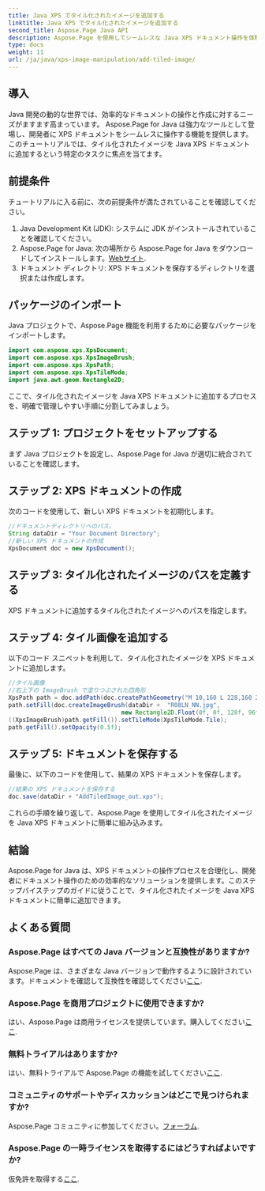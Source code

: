 ```yaml
---
title: Java XPS でタイル化されたイメージを追加する
linktitle: Java XPS でタイル化されたイメージを追加する
second_title: Aspose.Page Java API
description: Aspose.Page を使用してシームレスな Java XPS ドキュメント操作を体験してください。このステップバイステップのガイドを使用して、タイル画像を簡単に追加する方法を学びましょう。
type: docs
weight: 11
url: /ja/java/xps-image-manipulation/add-tiled-image/
---
```

## 導入
Java 開発の動的な世界では、効率的なドキュメントの操作と作成に対するニーズがますます高まっています。 Aspose.Page for Java は強力なツールとして登場し、開発者に XPS ドキュメントをシームレスに操作する機能を提供します。このチュートリアルでは、タイル化されたイメージを Java XPS ドキュメントに追加するという特定のタスクに焦点を当てます。
## 前提条件
チュートリアルに入る前に、次の前提条件が満たされていることを確認してください。
1. Java Development Kit (JDK): システムに JDK がインストールされていることを確認してください。
2.  Aspose.Page for Java: 次の場所から Aspose.Page for Java をダウンロードしてインストールします。[Webサイト](https://releases.aspose.com/page/java/).
3. ドキュメント ディレクトリ: XPS ドキュメントを保存するディレクトリを選択または作成します。
## パッケージのインポート
Java プロジェクトで、Aspose.Page 機能を利用するために必要なパッケージをインポートします。
```java
import com.aspose.xps.XpsDocument;
import com.aspose.xps.XpsImageBrush;
import com.aspose.xps.XpsPath;
import com.aspose.xps.XpsTileMode;
import java.awt.geom.Rectangle2D;
```
ここで、タイル化されたイメージを Java XPS ドキュメントに追加するプロセスを、明確で管理しやすい手順に分割してみましょう。
## ステップ 1: プロジェクトをセットアップする
まず Java プロジェクトを設定し、Aspose.Page for Java が適切に統合されていることを確認します。
## ステップ 2: XPS ドキュメントの作成
次のコードを使用して、新しい XPS ドキュメントを初期化します。
```java
//ドキュメントディレクトリへのパス。
String dataDir = "Your Document Directory";
//新しい XPS ドキュメントの作成
XpsDocument doc = new XpsDocument();
```
## ステップ 3: タイル化されたイメージのパスを定義する
XPS ドキュメントに追加するタイル化されたイメージへのパスを指定します。
## ステップ 4: タイル画像を追加する
以下のコード スニペットを利用して、タイル化されたイメージを XPS ドキュメントに追加します。
```java
//タイル画像
//右上下の ImageBrush で塗りつぶされた四角形
XpsPath path = doc.addPath(doc.createPathGeometry("M 10,160 L 228,160 228,305 10,305"));
path.setFill(doc.createImageBrush(dataDir +  "R08LN_NN.jpg",
                                new Rectangle2D.Float(0f, 0f, 128f, 96f), new Rectangle2D.Float(0f, 0f, 64f, 48f)));
((XpsImageBrush)path.getFill()).setTileMode(XpsTileMode.Tile);
path.getFill().setOpacity(0.5f);
```
## ステップ 5: ドキュメントを保存する
最後に、以下のコードを使用して、結果の XPS ドキュメントを保存します。
```java
//結果の XPS ドキュメントを保存する
doc.save(dataDir + "AddTiledImage_out.xps"); 
```
これらの手順を繰り返して、Aspose.Page を使用してタイル化されたイメージを Java XPS ドキュメントに簡単に組み込みます。
## 結論
Aspose.Page for Java は、XPS ドキュメントの操作プロセスを合理化し、開発者にドキュメント操作のための効率的なソリューションを提供します。このステップバイステップのガイドに従うことで、タイル化されたイメージを Java XPS ドキュメントに簡単に追加できます。

## よくある質問
### Aspose.Page はすべての Java バージョンと互換性がありますか?
 Aspose.Page は、さまざまな Java バージョンで動作するように設計されています。ドキュメントを確認して互換性を確認してください[ここ](https://reference.aspose.com/page/java/).
### Aspose.Page を商用プロジェクトに使用できますか?
はい、Aspose.Page は商用ライセンスを提供しています。購入してください[ここ](https://purchase.aspose.com/buy).
### 無料トライアルはありますか?
はい、無料トライアルで Aspose.Page の機能を試してください[ここ](https://releases.aspose.com/).
### コミュニティのサポートやディスカッションはどこで見つけられますか?
 Aspose.Page コミュニティに参加してください。[フォーラム](https://forum.aspose.com/c/page/39).
### Aspose.Page の一時ライセンスを取得するにはどうすればよいですか?
仮免許を取得する[ここ](https://purchase.aspose.com/temporary-license/).
